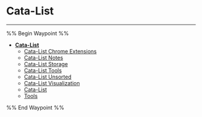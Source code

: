# Cata-List

---

%% Begin Waypoint %%
- **[Cata-List](./Cata-List.md)**
	- [Cata-List Chrome Extensions](./Cata-List%20Chrome%20Extensions.md)
	- [Cata-List Notes](./Cata-List%20Notes.md)
	- [Cata-List Storage](./Cata-List%20Storage.md)
	- [Cata-List Tools](./Cata-List%20Tools.md)
	- [Cata-List Unsorted](./Cata-List%20Unsorted.md)
	- [Cata-List Visualization](./Cata-List%20Visualization.md)
	- [Cata-List](./Cata-List.md)
	- [Tools](./Tools.md)

%% End Waypoint %%

